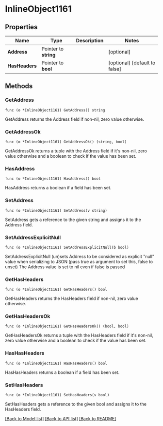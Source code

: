 # InlineObject1161

## Properties

Name | Type | Description | Notes
------------ | ------------- | ------------- | -------------
**Address** | Pointer to **string** |  | [optional] 
**HasHeaders** | Pointer to **bool** |  | [optional] [default to false]

## Methods

### GetAddress

`func (o *InlineObject1161) GetAddress() string`

GetAddress returns the Address field if non-nil, zero value otherwise.

### GetAddressOk

`func (o *InlineObject1161) GetAddressOk() (string, bool)`

GetAddressOk returns a tuple with the Address field if it's non-nil, zero value otherwise
and a boolean to check if the value has been set.

### HasAddress

`func (o *InlineObject1161) HasAddress() bool`

HasAddress returns a boolean if a field has been set.

### SetAddress

`func (o *InlineObject1161) SetAddress(v string)`

SetAddress gets a reference to the given string and assigns it to the Address field.

### SetAddressExplicitNull

`func (o *InlineObject1161) SetAddressExplicitNull(b bool)`

SetAddressExplicitNull (un)sets Address to be considered as explicit "null" value
when serializing to JSON (pass true as argument to set this, false to unset)
The Address value is set to nil even if false is passed
### GetHasHeaders

`func (o *InlineObject1161) GetHasHeaders() bool`

GetHasHeaders returns the HasHeaders field if non-nil, zero value otherwise.

### GetHasHeadersOk

`func (o *InlineObject1161) GetHasHeadersOk() (bool, bool)`

GetHasHeadersOk returns a tuple with the HasHeaders field if it's non-nil, zero value otherwise
and a boolean to check if the value has been set.

### HasHasHeaders

`func (o *InlineObject1161) HasHasHeaders() bool`

HasHasHeaders returns a boolean if a field has been set.

### SetHasHeaders

`func (o *InlineObject1161) SetHasHeaders(v bool)`

SetHasHeaders gets a reference to the given bool and assigns it to the HasHeaders field.


[[Back to Model list]](../README.md#documentation-for-models) [[Back to API list]](../README.md#documentation-for-api-endpoints) [[Back to README]](../README.md)


